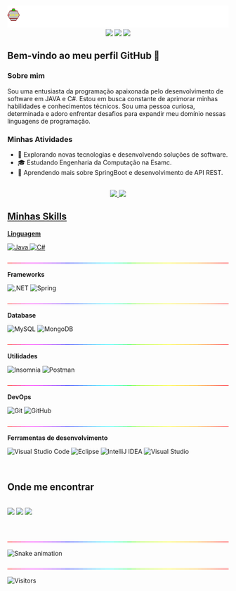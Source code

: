 <img width="100%" height="50" src="bar-nav.gif"/>

<div align="center"> 
    <img src="https://github.com/TheDudeThatCode/TheDudeThatCode/blob/master/Assets/Developer.gif" width="100">
    <img src="https://readme-typing-svg.herokuapp.com/?lines=Hello,+welcome!+✌🏻;I'm+Pâmela+Borges...;+Nice+to+meet+you!&center=true&size=30">
    <img src="https://media2.giphy.com/media/QssGEmpkyEOhBCb7e1/giphy.gif?cid=ecf05e47a0n3gi1bfqntqmob8g9aid1oyj2wr3ds3mg700bl&rid=giphy.gif" width="80">
</div>


## Bem-vindo ao meu perfil GitHub 👋

### Sobre mim
Sou uma entusiasta da programação apaixonada pelo desenvolvimento de software em JAVA e C#. Estou em busca constante de aprimorar minhas habilidades e conhecimentos técnicos. Sou uma pessoa curiosa, determinada e adoro enfrentar desafios para expandir meu domínio nessas linguagens de programação.

### Minhas Atividades
- 🤔 Explorando novas tecnologias e desenvolvendo soluções de software.
- 🎓 Estudando Engenharia da Computação na Esamc.
- 🌱 Aprendendo mais sobre SpringBoot e desenvolvimento de API REST.


<br/>


</h3>
<div align="center">
  <a href="https://github.com/pblda13">
  <img height="180em" src="https://github-readme-stats.vercel.app/api?username=pblda13&show_icons=true&theme=dracula&include_all_commits=true&count_private=true"/>
  <img height="180em" src="https://github-readme-stats.vercel.app/api/top-langs/?username=pblda13&layout=compact&langs_count=7&theme=dracula"/>
</div>

## Minhas Skills

**Linguagem**

![Java](https://img.shields.io/badge/java-%23ED8B00.svg?style=for-the-badge&logo=openjdk&logoColor=white)
![C#](https://img.shields.io/badge/c%23-%23239120.svg?style=for-the-badge&logo=csharp&logoColor=white)

<a align="left" href="#"><img width="100%" height="1" src="bar.gif" /></a>

**Frameworks**

![,NET](https://img.shields.io/badge/.NET-5C2D91?style=for-the-badge&logo=.net&logoColor=white)
![Spring](https://img.shields.io/badge/spring-%236DB33F.svg?style=for-the-badge&logo=spring&logoColor=white)

<a align="left" href="#"><img width="100%" height="1" src="bar.gif" /></a>

**Database**

![MySQL](https://img.shields.io/badge/mysql-%2300f.svg?style=for-the-badge&logo=mysql&logoColor=white)
![MongoDB](https://img.shields.io/badge/MongoDB-%234ea94b.svg?style=for-the-badge&logo=mongodb&logoColor=white)

<a align="left" href="#"><img width="100%" height="1" src="bar.gif" /></a>

**Utilidades**

![Insomnia](https://img.shields.io/badge/Insomnia-black?style=for-the-badge&logo=insomnia&logoColor=5849BE)
![Postman](https://img.shields.io/badge/Postman-FF6C37?style=for-the-badge&logo=postman&logoColor=white)

<a align="left" href="#"><img width="100%" height="1" src="bar.gif" /></a>

**DevOps**

![Git](https://img.shields.io/badge/git-%23F05033.svg?style=for-the-badge&logo=git&logoColor=white)
![GitHub](https://img.shields.io/badge/github-%23121011.svg?style=for-the-badge&logo=github&logoColor=white)

<a align="left" href="#"><img width="100%" height="1" src="bar.gif" /></a>

**Ferramentas de desenvolvimento**

![Visual Studio Code](https://img.shields.io/badge/Visual%20Studio%20Code-0078d7.svg?style=for-the-badge&logo=visual-studio-code&logoColor=white)
![Eclipse](https://img.shields.io/badge/Eclipse-FE7A16.svg?style=for-the-badge&logo=Eclipse&logoColor=white)
 ![IntelliJ IDEA](https://img.shields.io/badge/IntelliJIDEA-000000.svg?style=for-the-badge&logo=intellij-idea&logoColor=white)
 ![Visual Studio](https://img.shields.io/badge/Visual%20Studio-5C2D91.svg?style=for-the-badge&logo=visual-studio&logoColor=white)
 

<br/>



## Onde me encontrar
  
  <img width="100%" height="1" src="etc/bar.gif" /></a> 
  <a href="https://instagram.com/pam_borges_05" target="_blank"><img src="https://img.shields.io/badge/-Instagram-%23E4405F?style=for-the-badge&logo=instagram&logoColor=white" target="_blank"></a>
  <a href = "mailto:pamela_borges18@hotmail.com"><img src="https://img.shields.io/badge/-Hotmail-%23333?style=for-the-badge&logo=gmail&logoColor=white" target="_blank"></a>
  <a href="https://www.linkedin.com/in/pâmela-borges-378097195" target="_blank"><img src="https://img.shields.io/badge/-LinkedIn-%230077B5?style=for-the-badge&logo=linkedin&logoColor=white" target="_blank"></a> 

</div>
  <br>
</div>

<a align="left" href="#"><img width="100%" height="1" src="bar.gif" /></a>

![Snake animation](https://github.com/pblda13/pblda13/blob/output/github-contribution-grid-snake.svg)

<a align="left" href="#"><img width="100%" height="1" src="bar.gif" /></a>

![Visitors](https://api.visitorbadge.io/api/visitors?path=https%3A%2F%2Fgithub.com%2Fpblda13&label=Visitors&labelColor=%23f47373&countColor=%23d9e3f0&style=plastic&labelStyle=upper)
